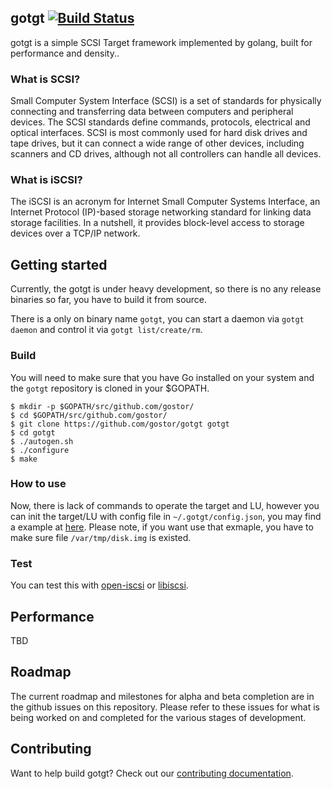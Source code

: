 ## gotgt [![Build Status](https://travis-ci.org/gostor/gotgt.svg)](https://travis-ci.org/gostor/gotgt)

gotgt is a simple SCSI Target framework implemented by golang, built for performance and density..

### What is SCSI?
Small Computer System Interface (SCSI) is a set of standards for physically connecting and transferring data between computers and peripheral devices. The SCSI standards define commands, protocols, electrical and optical interfaces. SCSI is most commonly used for hard disk drives and tape drives, but it can connect a wide range of other devices, including scanners and CD drives, although not all controllers can handle all devices.

### What is iSCSI?
The iSCSI is an acronym for Internet Small Computer Systems Interface, an Internet Protocol (IP)-based storage networking standard for linking data storage facilities. In a nutshell, it provides block-level access to storage devices over a TCP/IP network.



## Getting started
Currently, the gotgt is under heavy development, so there is no any release binaries so far, you have to build it from source.

There is a only on binary name `gotgt`, you can start a daemon via `gotgt daemon` and control it via `gotgt list/create/rm`.

### Build
You will need to make sure that you have Go installed on your system and the `gotgt` repository is cloned in your $GOPATH.

```
$ mkdir -p $GOPATH/src/github.com/gostor/
$ cd $GOPATH/src/github.com/gostor/
$ git clone https://github.com/gostor/gotgt gotgt
$ cd gotgt
$ ./autogen.sh
$ ./configure
$ make
```

### How to use

Now, there is lack of commands to operate the target and LU, however you can init the target/LU with config file in `~/.gotgt/config.json`, you may find a example at [here](./examples/config.json).
Please note, if you want use that exmaple, you have to make sure file `/var/tmp/disk.img` is existed.

### Test

You can test this with [open-iscsi](http://www.open-iscsi.com/) or [libiscsi](https://github.com/gostor/libiscsi).

## Performance

TBD

## Roadmap

The current roadmap and milestones for alpha and beta completion are in the github issues on this repository. Please refer to these issues for what is being worked on and completed for the various stages of development.

## Contributing

Want to help build gotgt? Check out our [contributing documentation](./CONTRIBUTING.md).
